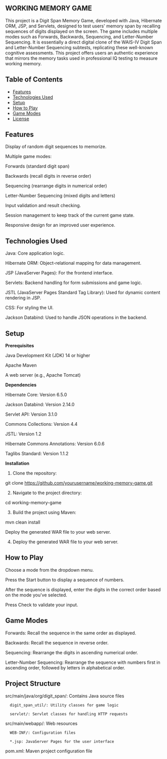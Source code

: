 ## WORKING MEMORY GAME


This project is a Digit Span Memory Game, developed with Java, Hibernate ORM, JSP, and Servlets, designed to test users' memory span by recalling sequences of digits displayed on the screen. The game includes multiple modes such as Forwards, Backwards, Sequencing, and Letter-Number Sequencing. It is essentially a direct digital clone of the WAIS-IV Digit Span and Letter-Number Sequencing subtests, replicating these well-known cognitive assessments. This project offers users an authentic experience that mirrors the memory tasks used in professional IQ testing to measure working memory.


## Table of Contents

- [Features](#features)
- [Technologies Used](#technologies-used)
- [Setup](#setup)
- [How to Play](#how-to-play)
- [Game Modes](#game-modes)
- [License](#license)

## Features

Display of random digit sequences to memorize.

Multiple game modes:

Forwards (standard digit span)

Backwards (recall digits in reverse order)

Sequencing (rearrange digits in numerical order)

Letter-Number Sequencing (mixed digits and letters)

Input validation and result checking.

Session management to keep track of the current game state.

Responsive design for an improved user experience.


## Technologies Used


Java: Core application logic.

Hibernate ORM: Object-relational mapping for data management.

JSP (JavaServer Pages): For the frontend interface.

Servlets: Backend handling for form submissions and game logic.

JSTL (JavaServer Pages Standard Tag Library): Used for dynamic content rendering in JSP.

CSS: For styling the UI.

Jackson Databind: Used to handle JSON operations in the backend.

## Setup

**Prerequisites**

Java Development Kit (JDK) 14 or higher

Apache Maven

A web server (e.g., Apache Tomcat)

**Dependencies**

Hibernate Core: Version 6.5.0

Jackson Databind: Version 2.14.0

Servlet API: Version 3.1.0

Commons Collections: Version 4.4

JSTL: Version 1.2

Hibernate Commons Annotations: Version 6.0.6

Taglibs Standard: Version 1.1.2

**Installation**

1) Clone the repository:

git clone https://github.com/yourusername/working-memory-game.git

2) Navigate to the project directory:
   
cd working-memory-game

3) Build the project using Maven:

mvn clean install

Deploy the generated WAR file to your web server.

4) Deploy the generated WAR file to your web server.


## How to Play

Choose a mode from the dropdown menu.

Press the Start button to display a sequence of numbers.

After the sequence is displayed, enter the digits in the correct order based on the mode you've selected.

Press Check to validate your input.


## Game Modes

Forwards: Recall the sequence in the same order as displayed.

Backwards: Recall the sequence in reverse order.

Sequencing: Rearrange the digits in ascending numerical order.

Letter-Number Sequencing: Rearrange the sequence with numbers first in ascending order, followed by letters in alphabetical order.

## Project Structure ##

src/main/java/org/digit_span/: Contains Java source files

      digit_span_util/: Utility classes for game logic

      servlet/: Servlet classes for handling HTTP requests

  src/main/webapp/: Web resources

      WEB-INF/: Configuration files
      
      *.jsp: JavaServer Pages for the user interface


pom.xml: Maven project configuration file

